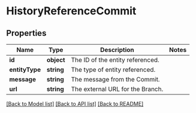 # HistoryReferenceCommit

## Properties
Name | Type | Description | Notes
------------ | ------------- | ------------- | -------------
**id** | **object** | The ID of the entity referenced. | 
**entityType** | **string** | The type of entity referenced. | 
**message** | **string** | The message from the Commit. | 
**url** | **string** | The external URL for the Branch. | 

[[Back to Model list]](../../README.md#documentation-for-models) [[Back to API list]](../../README.md#documentation-for-api-endpoints) [[Back to README]](../../README.md)

